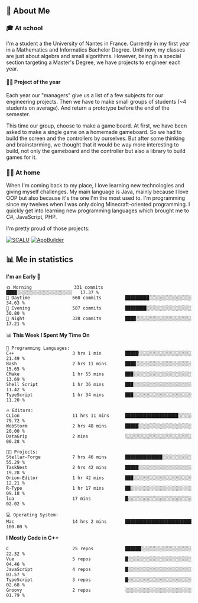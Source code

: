 ## 👀 About Me

### 🎓 At school

I'm a student a the University of Nantes in France. Currently in my first year in a Mathematics and Informatics Bachelor Degree. Until now, my classes are just about algebra and small algorithms. However, being in a special section targeting a Master's Degree, we have projects to engineer each year. 

#### 🔧🔬 Project of the year

Each year our "managers" give us a list of a few subjects for our engineering projects. Then we have to make small groups of students (~4 students on average). And return a prototype before the end of the semester.

This time our group, choose to make a game board. At first, we have been asked to make a single game on a homemade gameboard. So we had to build the screen and the controllers by ourselves. 
But after some thinking and brainstorming, we thought that it would be way more interesting to build, not only the gameboard and the controller but also a library to build games for it.

### 👨‍💻 At home

When I'm coming back to my place, I love learning new technologies and giving myself challenges. My main language is Java, mainly because I love OOP but also because it's the one I'm the most used to. I'm programming since my twelves when I was only doing Minecraft-oriented programming.  I quickly get into learning new programming languages which brought me to C#, JavaScript, PHP. 

I'm pretty proud of those projects:

[![SCALU](https://github-readme-stats.vercel.app/api/pin?username=renardfute&repo=SCALU)](https://github.com/renardfute/scalu)
[![AppBuilder](https://github-readme-stats.vercel.app/api/pin?username=pulsedev2&repo=AppBuilder)](https://github.com/pulsedev2/AppBuilder)

## 📊 Me in statistics
<!--START_SECTION:waka-->
**I'm an Early 🐤** 

```text
🌞 Morning                331 commits         ████░░░░░░░░░░░░░░░░░░░░░   17.37 % 
🌆 Daytime                660 commits         █████████░░░░░░░░░░░░░░░░   34.63 % 
🌃 Evening                587 commits         ████████░░░░░░░░░░░░░░░░░   30.80 % 
🌙 Night                  328 commits         ████░░░░░░░░░░░░░░░░░░░░░   17.21 % 
```


📊 **This Week I Spent My Time On** 

```text
💬 Programming Languages: 
C++                      3 hrs 1 min         █████░░░░░░░░░░░░░░░░░░░░   21.49 % 
Bash                     2 hrs 11 mins       ████░░░░░░░░░░░░░░░░░░░░░   15.65 % 
CMake                    1 hr 55 mins        ███░░░░░░░░░░░░░░░░░░░░░░   13.69 % 
Shell Script             1 hr 36 mins        ███░░░░░░░░░░░░░░░░░░░░░░   11.42 % 
TypeScript               1 hr 34 mins        ███░░░░░░░░░░░░░░░░░░░░░░   11.20 % 

🔥 Editors: 
CLion                    11 hrs 11 mins      ████████████████████░░░░░   79.72 % 
WebStorm                 2 hrs 48 mins       █████░░░░░░░░░░░░░░░░░░░░   20.00 % 
DataGrip                 2 mins              ░░░░░░░░░░░░░░░░░░░░░░░░░   00.28 % 

🐱‍💻 Projects: 
Stellar-Forge            7 hrs 46 mins       ██████████████░░░░░░░░░░░   55.29 % 
TaskNest                 2 hrs 42 mins       █████░░░░░░░░░░░░░░░░░░░░   19.28 % 
Orion-Editor             1 hr 42 mins        ███░░░░░░░░░░░░░░░░░░░░░░   12.21 % 
R-Type                   1 hr 17 mins        ██░░░░░░░░░░░░░░░░░░░░░░░   09.18 % 
lua                      17 mins             █░░░░░░░░░░░░░░░░░░░░░░░░   02.02 % 

💻 Operating System: 
Mac                      14 hrs 2 mins       █████████████████████████   100.00 % 
```

**I Mostly Code in C++** 

```text
C                        25 repos            ██████░░░░░░░░░░░░░░░░░░░   22.32 % 
Vue                      5 repos             █░░░░░░░░░░░░░░░░░░░░░░░░   04.46 % 
JavaScript               4 repos             █░░░░░░░░░░░░░░░░░░░░░░░░   03.57 % 
TypeScript               3 repos             █░░░░░░░░░░░░░░░░░░░░░░░░   02.68 % 
Groovy                   2 repos             ░░░░░░░░░░░░░░░░░░░░░░░░░   01.79 % 
```




<!--END_SECTION:waka-->

